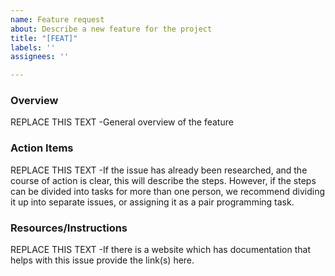 ```yaml
---
name: Feature request
about: Describe a new feature for the project
title: "[FEAT]"
labels: ''
assignees: ''

---
```


### Overview
REPLACE THIS TEXT -General overview of the feature

### Action Items
REPLACE THIS TEXT -If the issue has already been researched, and the course of action is clear, this will describe the steps.  However, if the steps can be divided into tasks for more than one person, we recommend dividing it up into separate issues, or assigning it as a pair programming task.

### Resources/Instructions
REPLACE THIS TEXT -If there is a website which has documentation that helps with this issue provide the link(s) here.
